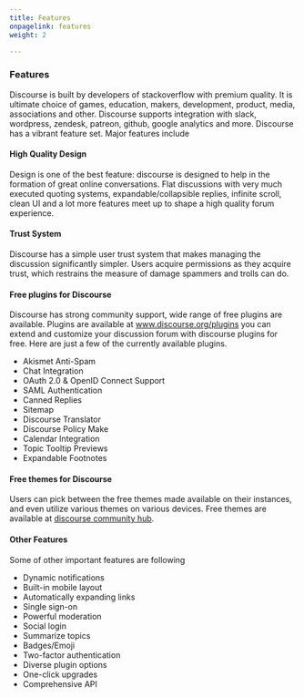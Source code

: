 ```yaml
---
title: Features
onpagelink: features
weight: 2

---
```


### **Features**

Discourse is built by developers of stackoverflow with premium quality. It is ultimate choice of games, education, makers, development, product, media, associations and other. Discourse supports integration with slack, wordpress, zendesk, patreon, github, google analytics and more. Discourse has a vibrant feature set. Major features include

#### High Quality Design

Design is one of the best feature: discourse is designed to help in the formation of great online conversations. Flat discussions with very much executed quoting systems, expandable/collapsible replies, infinite scroll, clean UI and a lot more features meet up to shape a high quality forum experience.

#### Trust System

Discourse has a simple user trust system that makes managing the discussion significantly simpler. Users acquire permissions as they acquire trust, which restrains the measure of damage spammers and trolls can do.

#### Free plugins for Discourse

Discourse has strong community support, wide range of free plugins are available. Plugins are available at www.discourse.org/plugins you can extend and customize your discussion forum with discourse plugins for free. Here are just a few of the currently available plugins.

- Akismet Anti-Spam
- Chat Integration
- OAuth 2.0 &amp; OpenID Connect Support
- SAML Authentication
- Canned Replies
- Sitemap
- Discourse Translator
- Discourse Policy Make
- Calendar Integration
- Topic Tooltip Previews
- Expandable Footnotes

#### Free themes for Discourse

Users can pick between the free themes made available on their instances, and even utilize various themes on various devices. Free themes are available at [discourse community hub](https://meta.discourse.org/c/theme/61).

#### Other Features

Some of other important features are following

- Dynamic notifications
- Built-in mobile layout
- Automatically expanding links
- Single sign-on
- Powerful moderation
- Social login
- Summarize topics
- Badges/Emoji
- Two-factor authentication
- Diverse plugin options
- One-click upgrades
- Comprehensive API
